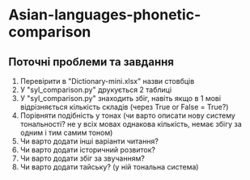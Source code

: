 # Asian-languages-phonetic-comparison
## Поточні проблеми та завдання
1. Перевірити в "Dictionary-mini.xlsx" назви стовбців
2. У "syl_comparison.py" друкується 2 таблиці
3. У "syl_comparison.py" знаходить збіг, навіть якщо в 1 мові відрізняється кількість складів (через True or False = True?)
4. Порівняти подібність у тонах (чи варто описати нову систему тональності? не у всіх мовах однакова кількість, немає збігу за одним і тим самим тоном)
5. Чи варто додати інші варіанти читання?
6. Чи варто додати історичний розвиток?
7. Чи варто додати збіг за звучанням?
8. Чи варто додати тайську? (у ній тональна система)
